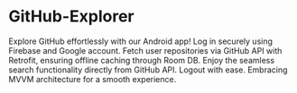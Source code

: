 # GitHub-Explorer
Explore GitHub effortlessly with our Android app! Log in securely using Firebase and Google account. Fetch user repositories via GitHub API with Retrofit, ensuring offline caching through Room DB. Enjoy the seamless search functionality directly from GitHub API. Logout with ease. Embracing MVVM architecture for a smooth experience.
